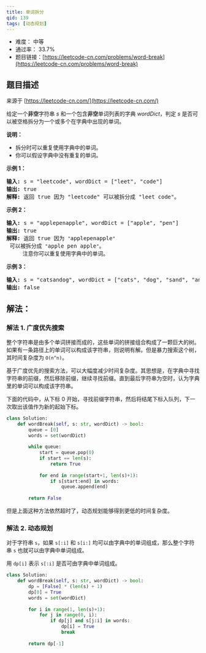 ```yaml
---
title: 单词拆分
qid: 139
tags: [动态规划]
---
```



- 难度： 中等
- 通过率： 33.7%
- 题目链接：[https://leetcode-cn.com/problems/word-break](https://leetcode-cn.com/problems/word-break)


## 题目描述

来源于 [https://leetcode-cn.com/](https://leetcode-cn.com/)

<p>给定一个<strong>非空</strong>字符串 <em>s</em> 和一个包含<strong>非空</strong>单词列表的字典 <em>wordDict</em>，判定&nbsp;<em>s</em> 是否可以被空格拆分为一个或多个在字典中出现的单词。</p>

<p><strong>说明：</strong></p>

<ul>
	<li>拆分时可以重复使用字典中的单词。</li>
	<li>你可以假设字典中没有重复的单词。</li>
</ul>

<p><strong>示例 1：</strong></p>

<pre><strong>输入:</strong> s = &quot;leetcode&quot;, wordDict = [&quot;leet&quot;, &quot;code&quot;]
<strong>输出:</strong> true
<strong>解释:</strong> 返回 true 因为 &quot;leetcode&quot; 可以被拆分成 &quot;leet code&quot;。
</pre>

<p><strong>示例 2：</strong></p>

<pre><strong>输入:</strong> s = &quot;applepenapple&quot;, wordDict = [&quot;apple&quot;, &quot;pen&quot;]
<strong>输出:</strong> true
<strong>解释:</strong> 返回 true 因为 <code>&quot;</code>applepenapple<code>&quot;</code> 可以被拆分成 <code>&quot;</code>apple pen apple<code>&quot;</code>。
&nbsp;    注意你可以重复使用字典中的单词。
</pre>

<p><strong>示例 3：</strong></p>

<pre><strong>输入:</strong> s = &quot;catsandog&quot;, wordDict = [&quot;cats&quot;, &quot;dog&quot;, &quot;sand&quot;, &quot;and&quot;, &quot;cat&quot;]
<strong>输出:</strong> false
</pre>


## 解法：

### 解法 1. 广度优先搜索

整个字符串是由多个单词拼接而成的，这些单词的拼接组合构成了一颗巨大的树。如果有一条路径上的单词可以构成该字符串，则说明有解。但是暴力搜索这个树，其时间复杂度为 `O(n^n)`。

基于广度优先的搜索方法，可以大幅度减少时间复杂度。其思想是，在字典中寻找字符串的前缀，然后移除前缀，继续寻找前缀。直到最后字符串为空时，认为字典里的单词可以构成该字符串。

下面的代码中，从下标 0 开始，寻找前缀字符串，然后将结尾下标入队列，下一次取出该值作为新的起始下标。

```python
class Solution:
    def wordBreak(self, s: str, wordDict) -> bool:
        queue = [0]
        words = set(wordDict)
        
        while queue:
            start = queue.pop(0)
            if start == len(s):
                return True
            
            for end in range(start+1, len(s)+1):
                if s[start:end] in words:
                    queue.append(end)
            
        return False
```

但是上面这种方法依然超时了，动态规划能够得到更低的时间复杂度。


### 解法 2. 动态规划

对于字符串 `s`，如果 `s[:i]` 和 `s[i:]` 均可以由字典中的单词组成，那么整个字符串 `s` 也就可以由字典中单词组成。

用 `dp[i]` 表示 `s[:i]` 是否可由字典中单词组成。

```python
class Solution:
    def wordBreak(self, s: str, wordDict) -> bool:
        dp = [False] * (len(s) + 1)
        dp[0] = True
        words = set(wordDict)
        
        for i in range(1, len(s)+1):
            for j in range(0, i):
                if dp[j] and s[j:i] in words:
                    dp[i] = True
                    break
                    
        return dp[-1]
```